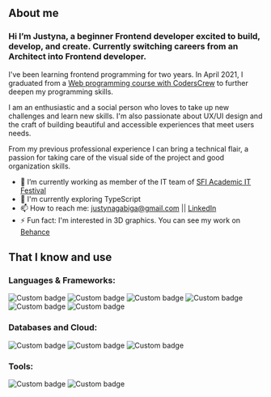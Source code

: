 ## About me

### Hi I’m Justyna, a beginner Frontend developer excited to build, develop, and create. Currently switching careers from an Architect into Frontend developer. 

I've been learning frontend programming for two years. In April 2021, I graduated from a [Web programming course with CodersCrew](https://www.coderscamp.edu.pl/) to further deepen my programming skills.

I am an enthusiastic and a social person who loves to take up new challenges and learn new skills. I'm also passionate about UX/UI design and the craft of building beautiful and accessible experiences that meet users needs. 

From my previous professional experience I can bring a technical flair, a passion for taking care of the visual side of the project and good organization skills.

- 🔭 I’m currently working as member of the IT team of [SFI Academic IT Festival](https://sfi.pl/pl/) 
- :seedling: I'm currently exploring TypeScript
- 📫 How to reach me: justynagabiga@gmail.com || [LinkedIn](https://www.linkedin.com/in/justynagabiga/)
- ⚡ Fun fact: I'm interested in 3D graphics. You can see my work on [Behance](https://www.behance.net/justynagabiga1/appreciated)

## That I know and use
### Languages & Frameworks:
![Custom badge](https://img.shields.io/static/v1?label=&message=HTML5&logo=html5&color=EEEEEE&logoColor=ff6d00&style=for-the-badge)
![Custom badge](https://img.shields.io/static/v1?label=&message=CSS3&logo=css3&color=EEEEEE&logoColor=blue&style=for-the-badge)
![Custom badge](https://img.shields.io/static/v1?label=&message=SASS&logo=sass&color=EEEEEE&logoColor=FF61B4&style=for-the-badge)
![Custom badge](https://img.shields.io/static/v1?label=&message=JAVASCRIPT&logo=javascript&color=EEEEEE&logoColor=FFCE00&style=for-the-badge)
![Custom badge](https://img.shields.io/static/v1?label=&message=REACT&logo=react&color=EEEEEE&logoColor=blue&style=for-the-badge)
![Custom badge](https://img.shields.io/static/v1?label=&message=NODE.JS&logo=nodedotjs&color=EEEEEE&logoColor=4da550&style=for-the-badge)
### Databases and Cloud:
![Custom badge](https://img.shields.io/static/v1?label=&message=MONGODB&logo=mongodb&color=E4E4E4&logoColor=4da550&style=for-the-badge)
![Custom badge](https://img.shields.io/static/v1?label=&message=FIREBASE&logo=firebase&color=E4E4E4&logoColor=fc6e04&style=for-the-badge)
![Custom badge](https://img.shields.io/static/v1?label=&message=HEROKU&logo=heroku&color=E4E4E4&logoColor=7e57c2&style=for-the-badge)
### Tools:
![Custom badge](https://img.shields.io/static/v1?label=&message=GITHUB&logo=github&color=DADADA&logoColor=black&style=for-the-badge)
![Custom badge](https://img.shields.io/static/v1?label=&message=FIGMA&logo=figma&color=DADADA&logoColor=black&style=for-the-badge)





